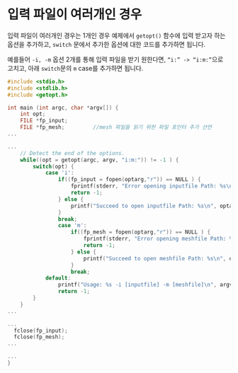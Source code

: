 # 입력 파일이 여러개인 경우

입력 파일이 여러개인 경우는 1개인 경우 예제에서 ```getopt()``` 함수에 입력 받고자 하는 옵션을 추가하고,  ```switch``` 문에서 추가한 옵션에 대한 코드를 추가하면 됩니다.

예를들어 ```-i, -m``` 옵션 2개를 통해 입력 파일을 받기 원한다면, ```“i:” -> “i:m:”```으로 고치고, 아래 ```switch```문의 ```m``` case를 추가하면 됩니다.


```c
#include <stdio.h>
#include <stdlib.h>
#include <getopt.h>

int main (int argc, char *argv[]) {
	int opt;
	FILE *fp_input;
	FILE *fp_mesh;         //mesh 파일을 읽기 위한 파일 포인터 추가 선언
...

...
	// Detect the end of the options.
	while((opt = getopt(argc, argv, "i:m:")) != -1 ) {
		switch(opt) {
			case 'i':
				if((fp_input = fopen(optarg,"r")) == NULL ) {
					fprintf(stderr, "Error opening inputfile Path: %s\n", optarg);
					return -1;
				} else {
					printf("Succeed to open inputfile Path: %s\n", optarg);
				}
				break;
    			case 'm':
    				if((fp_mesh = fopen(optarg,"r")) == NULL ) {
    					fprintf(stderr, "Error opening meshfile Path: %s\n", optarg);
    					return -1;
    				} else {
    					printf("Succeed to open meshfile Path: %s\n", optarg);
    				}
    				break;
			default:
				printf("Usage: %s -i [inputfile] -m [meshfile]\n", argv[0]);
				return -1;
		}
	}
...

...
  fclose(fp_input);
  fclose(fp_mesh);
...

...
}
```
